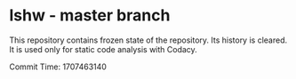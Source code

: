 # lshw - master branch

This repository contains frozen state of the repository.
Its history is cleared. It is used only for static code
analysis with Codacy.

Commit Time: 1707463140